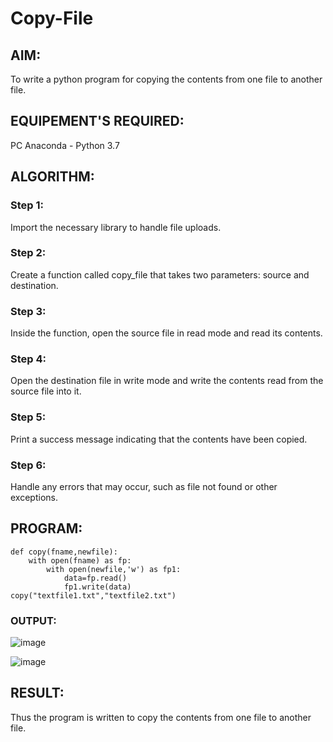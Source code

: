 # Copy-File
## AIM:
To write a python program for copying the contents from one file to another file.
## EQUIPEMENT'S REQUIRED: 
PC
Anaconda - Python 3.7
## ALGORITHM: 
### Step 1:
Import the necessary library to handle file uploads.
### Step 2: 
Create a function called copy_file that takes two parameters: source and destination.
### Step 3: 
Inside the function, open the source file in read mode and read its contents.
### Step 4:  
Open the destination file in write mode and write the contents read from the source file into it.
### Step 5: 
Print a success message indicating that the contents have been copied.
### Step 6: 
Handle any errors that may occur, such as file not found or other exceptions.
## PROGRAM:
```
def copy(fname,newfile):
    with open(fname) as fp:
        with open(newfile,'w') as fp1:
            data=fp.read()
            fp1.write(data)
copy("textfile1.txt","textfile2.txt")
```
### OUTPUT:

![image](https://github.com/user-attachments/assets/94deff16-2f8b-42ee-b6ec-9216ac2913d3)

![image](https://github.com/user-attachments/assets/9238052c-dd43-446d-b592-719df1231991)

## RESULT:
Thus the program is written to copy the contents from one file to another file.
